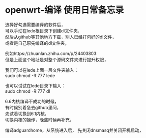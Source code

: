 # openwrt-编译 使用日常备忘录
选择好勾选需要编译的软件后，</br>
可以手动在lede根目录下创建dl文件夹，</br>
然后从github等其他地方下载，别人已经打包好的dl文件，</br>
或者是自己原先编译的dl文件夹，</br>

例如https://zhuanlan.zhihu.com/p/24403803</br>
但是上面这个地址是对整个源码文件夹进行提升权限，</br>

我们可以在lede上面一层文件夹输入：</br>
sudo chmod -R 777 lede</br>

也可以试试在lede目录下输入：</br>
sudo chmod -R 777 dl</br>

6.6内核编译不成功的时候，</br>
有时候别着急去github里问，</br>
先试着切换到6.1内核，</br>
切换内核的操作，晚些时候再补充，</br>

编译adguardhome，从系统进入后，
先关闭dnsmasq并关闭开机启动，
